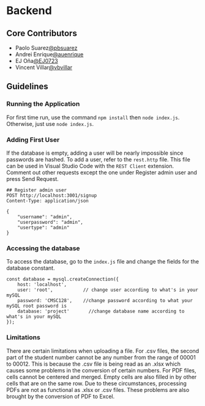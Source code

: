 # Backend

## Core Contributors
* Paolo Suarez[@pbsuarez](https://github.com/pbsuarez/)
* Andrei Enrique[@auenrique](https://github.com/auenrique)
* EJ Oña[@EJ0723](https://github.com/EJ0723)
* Vincent Villar[@vbvillar](https://github.com/vbvillar)

## Guidelines
### Running the Application
For first time run, use the command `npm install` then `node index.js`. Otherwise, just use `node index.js`.

### Adding First User
If the database is empty, adding a user will be nearly impossible since passwords are hashed. To add a user, refer to the `rest.http` file. This file can be used in Visual Studio Code with the `REST Client` extension. Comment out other requests except the one under Register admin user and press Send Request.

```// rest.http
## Register admin user
POST http://localhost:3001/signup
Content-Type: application/json

{
    "username": "admin",
    "userpassword": "admin",
    "usertype": "admin"
}
```

### Accessing the database
To access the database, go to the `index.js` file and change the fields for the database constant.

``` // index.js
const database = mysql.createConnection({
    host: 'localhost',
    user: 'root',           // change user according to what's in your mySQL
    password: 'CMSC128',    //change password according to what your mySQL root password is
    database: 'project'       //change database name according to what's in your mySQL
});
```

### Limitations
There are certain limitations when uploading a file. For .csv files, the second part of the student number cannot be any number from the range of 00001 to 00012. This is because the .csv file is being read as an .xlsx which causes some problems in the conversion of certain numbers. For PDF files, cells cannot be centered and merged. Empty cells are also filled in by other cells that are on the same row. Due to these circumstances, processing PDFs are not as functional as .xlsx or .csv files. These problems are also brought by the conversion of PDF to Excel. 